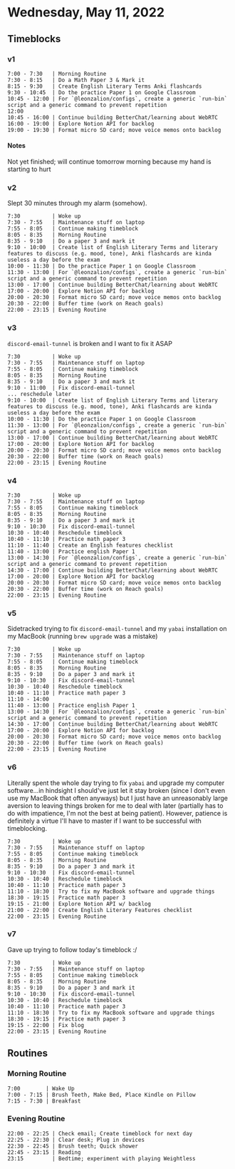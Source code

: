 # Wednesday, May 11, 2022

## Timeblocks

### v1

```timeblock
7:00 - 7:30   | Morning Routine
7:30 - 8:15   | Do a Math Paper 3 & Mark it
8:15 - 9:30   | Create English Literary Terms Anki flashcards
9:30 - 10:45  | Do the practice Paper 1 on Google Classroom
10:45 - 12:00 | For `@leonzalion/configs`, create a generic `run-bin` script and a generic command to prevent repetition
12:00
10:45 - 16:00 | Continue building BetterChat/learning about WebRTC
16:00 - 19:00 | Explore Notion API for backlog
19:00 - 19:30 | Format micro SD card; move voice memos onto backlog
```

#### Notes

Not yet finished; will continue tomorrow morning because my hand is starting to hurt

### v2

Slept 30 minutes through my alarm (somehow).

```timeblock
7:30          | Woke up
7:30 - 7:55   | Maintenance stuff on laptop
7:55 - 8:05   | Continue making timeblock
8:05 - 8:35   | Morning Routine
8:35 - 9:10   | Do a paper 3 and mark it
9:10 - 10:00  | Create list of English Literary Terms and literary features to discuss (e.g. mood, tone), Anki flashcards are kinda useless a day before the exam
10:00 - 11:30 | Do the practice Paper 1 on Google Classroom
11:30 - 13:00 | For `@leonzalion/configs`, create a generic `run-bin` script and a generic command to prevent repetition
13:00 - 17:00 | Continue building BetterChat/learning about WebRTC
17:00 - 20:00 | Explore Notion API for backlog
20:00 - 20:30 | Format micro SD card; move voice memos onto backlog
20:30 - 22:00 | Buffer time (work on Reach goals)
22:00 - 23:15 | Evening Routine
```

### v3

`discord-email-tunnel` is broken and I want to fix it ASAP

```timeblock
7:30          | Woke up
7:30 - 7:55   | Maintenance stuff on laptop
7:55 - 8:05   | Continue making timeblock
8:05 - 8:35   | Morning Routine
8:35 - 9:10   | Do a paper 3 and mark it
9:10 - 11:00  | Fix discord-email-tunnel
... reschedule later
9:10 - 10:00  | Create list of English Literary Terms and literary features to discuss (e.g. mood, tone), Anki flashcards are kinda useless a day before the exam
10:00 - 11:30 | Do the practice Paper 1 on Google Classroom
11:30 - 13:00 | For `@leonzalion/configs`, create a generic `run-bin` script and a generic command to prevent repetition
13:00 - 17:00 | Continue building BetterChat/learning about WebRTC
17:00 - 20:00 | Explore Notion API for backlog
20:00 - 20:30 | Format micro SD card; move voice memos onto backlog
20:30 - 22:00 | Buffer time (work on Reach goals)
22:00 - 23:15 | Evening Routine
```

### v4

```timeblock
7:30          | Woke up
7:30 - 7:55   | Maintenance stuff on laptop
7:55 - 8:05   | Continue making timeblock
8:05 - 8:35   | Morning Routine
8:35 - 9:10   | Do a paper 3 and mark it
9:10 - 10:30  | Fix discord-email-tunnel
10:30 - 10:40 | Reschedule timeblock
10:40 - 11:10 | Practice math paper 3
11:10 - 11:40 | Create an English features checklist
11:40 - 13:00 | Practice english Paper 1
13:00 - 14:30 | For `@leonzalion/configs`, create a generic `run-bin` script and a generic command to prevent repetition
14:30 - 17:00 | Continue building BetterChat/learning about WebRTC
17:00 - 20:00 | Explore Notion API for backlog
20:00 - 20:30 | Format micro SD card; move voice memos onto backlog
20:30 - 22:00 | Buffer time (work on Reach goals)
22:00 - 23:15 | Evening Routine
```

### v5

Sidetracked trying to fix `discord-email-tunnel` and my `yabai` installation on my MacBook (running `brew upgrade` was a mistake)

```timeblock
7:30          | Woke up
7:30 - 7:55   | Maintenance stuff on laptop
7:55 - 8:05   | Continue making timeblock
8:05 - 8:35   | Morning Routine
8:35 - 9:10   | Do a paper 3 and mark it
9:10 - 10:30  | Fix discord-email-tunnel
10:30 - 10:40 | Reschedule timeblock
10:40 - 11:10 | Practice math paper 3
11:10 - 14:00
11:40 - 13:00 | Practice english Paper 1
13:00 - 14:30 | For `@leonzalion/configs`, create a generic `run-bin` script and a generic command to prevent repetition
14:30 - 17:00 | Continue building BetterChat/learning about WebRTC
17:00 - 20:00 | Explore Notion API for backlog
20:00 - 20:30 | Format micro SD card; move voice memos onto backlog
20:30 - 22:00 | Buffer time (work on Reach goals)
22:00 - 23:15 | Evening Routine
```

### v6

Literally spent the whole day trying to fix `yabai` and upgrade my computer software...in hindsight I should've just let it stay broken (since I don't even use my MacBook that often anyways) but I just have an unreasonably large aversion to leaving things broken for me to deal with later (partially has to do with impatience, I'm not the best at being patient). However, patience is definitely a virtue I'll have to master if I want to be successful with timeblocking.

```timeblock
7:30          | Woke up
7:30 - 7:55   | Maintenance stuff on laptop
7:55 - 8:05   | Continue making timeblock
8:05 - 8:35   | Morning Routine
8:35 - 9:10   | Do a paper 3 and mark it
9:10 - 10:30  | Fix discord-email-tunnel
10:30 - 10:40 | Reschedule timeblock
10:40 - 11:10 | Practice math paper 3
11:10 - 18:30 | Try to fix my MacBook software and upgrade things
18:30 - 19:15 | Practice math paper 3
19:15 - 21:00 | Explore Notion API w/ backlog
21:00 - 22:00 | Create English Literary Features checklist
22:00 - 23:15 | Evening Routine
```

### v7

Gave up trying to follow today's timeblock :/

```timeblock
7:30          | Woke up
7:30 - 7:55   | Maintenance stuff on laptop
7:55 - 8:05   | Continue making timeblock
8:05 - 8:35   | Morning Routine
8:35 - 9:10   | Do a paper 3 and mark it
9:10 - 10:30  | Fix discord-email-tunnel
10:30 - 10:40 | Reschedule timeblock
10:40 - 11:10 | Practice math paper 3
11:10 - 18:30 | Try to fix my MacBook software and upgrade things
18:30 - 19:15 | Practice math paper 3
19:15 - 22:00 | Fix blog
22:00 - 23:15 | Evening Routine
```

## Routines

### Morning Routine

```timeblock
7:00        | Wake Up
7:00 - 7:15 | Brush Teeth, Make Bed, Place Kindle on Pillow
7:15 - 7:30 | Breakfast
```

### Evening Routine

```timeblock
22:00 - 22:25 | Check email; Create timeblock for next day
22:25 - 22:30 | Clear desk; Plug in devices
22:30 - 22:45 | Brush teeth; Quick shower
22:45 - 23:15 | Reading
23:15         | Bedtime; experiment with playing Weightless
```
